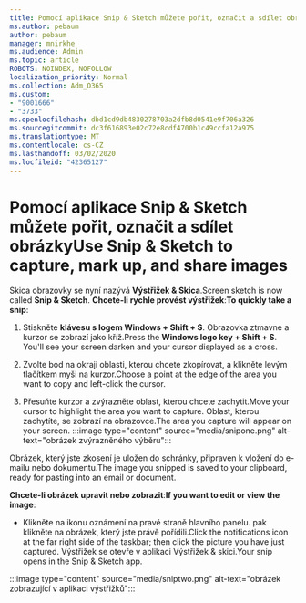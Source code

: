 ```yaml
---
title: Pomocí aplikace Snip & Sketch můžete pořit, označit a sdílet obrázky
ms.author: pebaum
author: pebaum
manager: mnirkhe
ms.audience: Admin
ms.topic: article
ROBOTS: NOINDEX, NOFOLLOW
localization_priority: Normal
ms.collection: Adm_O365
ms.custom:
- "9001666"
- "3733"
ms.openlocfilehash: dbd1cd9db4830278703a2dfb8d0541e9f706a326
ms.sourcegitcommit: dc3f616893e02c72e8cdf4700b1c49ccfa12a975
ms.translationtype: MT
ms.contentlocale: cs-CZ
ms.lasthandoff: 03/02/2020
ms.locfileid: "42365127"
---
```

# <a name="use-snip--sketch-to-capture-mark-up-and-share-images"></a><span data-ttu-id="15e28-102">Pomocí aplikace Snip & Sketch můžete pořit, označit a sdílet obrázky</span><span class="sxs-lookup"><span data-stu-id="15e28-102">Use Snip & Sketch to capture, mark up, and share images</span></span>

<span data-ttu-id="15e28-103">Skica obrazovky se nyní nazývá **Výstřižek & Skica**.</span><span class="sxs-lookup"><span data-stu-id="15e28-103">Screen sketch is now called **Snip & Sketch**.</span></span> <span data-ttu-id="15e28-104">**Chcete-li rychle provést výstřižek**:</span><span class="sxs-lookup"><span data-stu-id="15e28-104">**To quickly take a snip**:</span></span>

1. <span data-ttu-id="15e28-105">Stiskněte **klávesu s logem Windows + Shift + S**. Obrazovka ztmavne a kurzor se zobrazí jako kříž.</span><span class="sxs-lookup"><span data-stu-id="15e28-105">Press the **Windows logo key + Shift + S**. You'll see your screen darken and your cursor displayed as a cross.</span></span> 

2. <span data-ttu-id="15e28-106">Zvolte bod na okraji oblasti, kterou chcete zkopírovat, a klikněte levým tlačítkem myši na kurzor.</span><span class="sxs-lookup"><span data-stu-id="15e28-106">Choose a point at the edge of the area you want to copy and left-click the cursor.</span></span> 

3. <span data-ttu-id="15e28-107">Přesuňte kurzor a zvýrazněte oblast, kterou chcete zachytit.</span><span class="sxs-lookup"><span data-stu-id="15e28-107">Move your cursor to highlight the area you want to capture.</span></span> <span data-ttu-id="15e28-108">Oblast, kterou zachytíte, se zobrazí na obrazovce.</span><span class="sxs-lookup"><span data-stu-id="15e28-108">The area you capture will appear on your screen.</span></span>
:::image type="content" source="media/snipone.png" alt-text="obrázek zvýrazněného výběru":::

<span data-ttu-id="15e28-110">Obrázek, který jste zkosení je uložen do schránky, připraven k vložení do e-mailu nebo dokumentu.</span><span class="sxs-lookup"><span data-stu-id="15e28-110">The image you snipped is saved to your clipboard, ready for pasting into an email or document.</span></span> 

<span data-ttu-id="15e28-111">**Chcete-li obrázek upravit nebo zobrazit**:</span><span class="sxs-lookup"><span data-stu-id="15e28-111">**If you want to edit or view the image**:</span></span> 

- <span data-ttu-id="15e28-112">Klikněte na ikonu oznámení na pravé straně hlavního panelu. pak klikněte na obrázek, který jste právě pořídili.</span><span class="sxs-lookup"><span data-stu-id="15e28-112">Click the notifications icon at the far right side of the taskbar; then click the picture you have just captured.</span></span> <span data-ttu-id="15e28-113">Výstřižek se otevře v aplikaci Výstřižek & skici.</span><span class="sxs-lookup"><span data-stu-id="15e28-113">Your snip opens in the Snip & Sketch app.</span></span>

:::image type="content" source="media/sniptwo.png" alt-text="obrázek zobrazující v aplikaci výstřižků":::